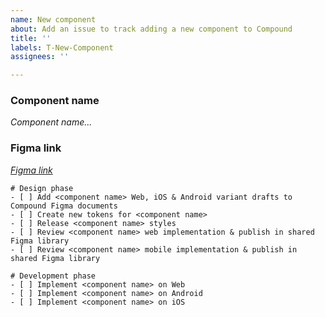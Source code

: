 ```yaml
---
name: New component
about: Add an issue to track adding a new component to Compound
title: ''
labels: T-New-Component
assignees: ''

---
```


<!-- Please only fill out this issue after you've followed the guidance on: contributing a component: https://compound.element.io/?path=/docs/design-contributing--docs -->

### Component name
<!-- Add the agreed name for the component below. Feel free to suggest and we'll edit this later. -->
_Component name..._

### Figma link
<!-- _Add the link to your component page in your working Figma document below -->
_[Figma link](url)_

```[tasklist]
# Design phase
- [ ] Add <component name> Web, iOS & Android variant drafts to Compound Figma documents
- [ ] Create new tokens for <component name>
- [ ] Release <component name> styles
- [ ] Review <component name> web implementation & publish in shared Figma library  
- [ ] Review <component name> mobile implementation & publish in shared Figma library  
```

```[tasklist]
# Development phase
- [ ] Implement <component name> on Web
- [ ] Implement <component name> on Android
- [ ] Implement <component name> on iOS
```
